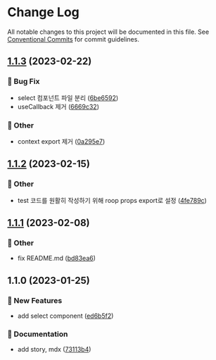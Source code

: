 # Change Log

All notable changes to this project will be documented in this file.
See [Conventional Commits](https://conventionalcommits.org) for commit guidelines.

## [1.1.3](https://github.com/over-ui/unstyled/compare/@over-ui/select@1.1.2...@over-ui/select@1.1.3) (2023-02-22)

### :bug: Bug Fix

- select 컴포넌트 파일 분리 ([6be6592](https://github.com/over-ui/unstyled/commit/6be6592f2ee8dd7ad6fb6985f54b79cbf448d32a))
- useCallback 제거 ([6669c32](https://github.com/over-ui/unstyled/commit/6669c32cb9b87ffa1ea1bdcd47f645fc1f30431a))

### :mega: Other

- context export 제거 ([0a295e7](https://github.com/over-ui/unstyled/commit/0a295e71ded15b22bf9232f826ea99152d9c1939))

## [1.1.2](https://github.com/over-ui/unstyled/compare/@over-ui/select@1.1.1...@over-ui/select@1.1.2) (2023-02-15)

### :mega: Other

- test 코드를 원활히 작성하기 위해 roop props export로 설정 ([4fe789c](https://github.com/over-ui/unstyled/commit/4fe789ca656e8347a7fb2552a468cf25db001142))

## [1.1.1](https://github.com/over-ui/unstyled/compare/@over-ui/select@1.1.0...@over-ui/select@1.1.1) (2023-02-08)

### :mega: Other

- fix README.md ([bd83ea6](https://github.com/over-ui/unstyled/commit/bd83ea6dfc4d86bc81526afe94d39fdefe7832c7))

## 1.1.0 (2023-01-25)

### :rocket: New Features

- add select component ([ed6b5f2](https://github.com/over-ui/unstyled/commit/ed6b5f2c4ec08dc1ddb25143c19fbbdbc3c1d369))

### :memo: Documentation

- add story, mdx ([73113b4](https://github.com/over-ui/unstyled/commit/73113b4b3f9477bd4f05731fded18173b2676770))
